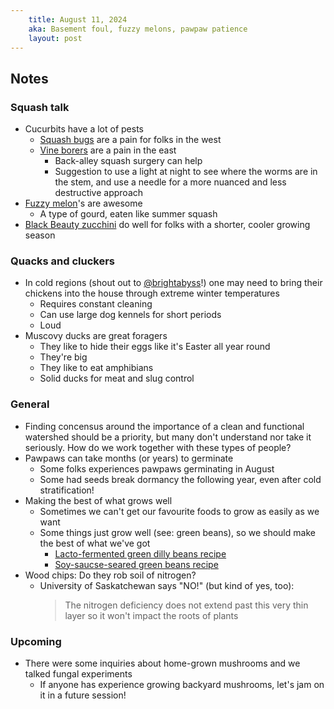 ```yaml
---
    title: August 11, 2024
    aka: Basement foul, fuzzy melons, pawpaw patience
    layout: post
---
```


## Notes
### Squash talk
- Cucurbits have a lot of pests
  - [Squash bugs](https://www.almanac.com/pest/squash-bugs) are a pain for folks in the west
  - [Vine borers](https://www.almanac.com/pest/squash-vine-borer) are a pain in the east
    - Back-alley squash surgery can help
    - Suggestion to use a light at night to see where the worms are in the stem, and use a needle for a more nuanced and less destructive approach
- [Fuzzy melon](https://permapeople.org/plants/benincasa-hispida-wax-gourd/chi-qua)'s are awesome
  - A type of gourd, eaten like summer squash
- [Black Beauty zucchini](https://www.westcoastseeds.com/products/black-beauty) do well for folks with a shorter, cooler growing season

### Quacks and cluckers
- In cold regions (shout out to [@brightabyss](https://x.com/brightabyss)!) one may need to bring their chickens into the house through extreme winter temperatures
  - Requires constant cleaning
  - Can use large dog kennels for short periods
  - Loud
- Muscovy ducks are great foragers
  - They like to hide their eggs like it's Easter all year round
  - They're big
  - They like to eat amphibians
  - Solid ducks for meat and slug control

### General
- Finding concensus around the importance of a clean and functional watershed should be a priority, but many don't understand nor take it seriously. How do we work together with these types of people?
- Pawpaws can take months (or years) to germinate
  - Some folks experiences pawpaws germinating in August
  - Some had seeds break dormancy the following year, even after cold stratification!
- Making the best of what grows well
  - Sometimes we can't get our favourite foods to grow as easily as we want
  - Some things just grow well (see: green beans), so we should make the best of what we've got
    - [Lacto-fermented green dilly beans recipe](https://www.growforagecookferment.com/lacto-fermented-dilly-beans/#recipe)
    - [Soy-saucse-seared green beans recipe](https://www.jocooks.com/recipes/asian-green-beans/#wprm-recipe-container-50022)
- Wood chips: Do they rob soil of nitrogen?
  - University of Saskatchewan says "NO!" (but kind of yes, too):
    > The nitrogen deficiency does not extend past this very thin layer so it won't impact the roots of plants

### Upcoming
- There were some inquiries about home-grown mushrooms and we talked fungal experiments
  - If anyone has experience growing backyard mushrooms, let's jam on it in a future session!